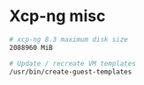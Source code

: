 # Xcp-ng misc

```bash
# xcp-ng 8.3 maximum disk size
2088960 MiB
```

```bash
# Update / recreate VM templates
/usr/bin/create-guest-templates
```
